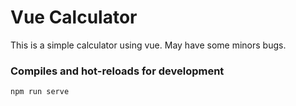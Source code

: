 # Vue Calculator

This is a simple calculator using vue. May have some minors bugs. 

### Compiles and hot-reloads for development
```
npm run serve
```
